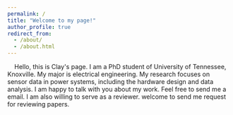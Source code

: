 ```yaml
---
permalink: /
title: "Welcome to my page!"
author_profile: true
redirect_from: 
  - /about/
  - /about.html
---
```


&nbsp;&nbsp;&nbsp;&nbsp;Hello, this is Clay's page. I am a PhD student of University of Tennessee, Knoxville. My major is electrical engineering. My research focuses on sensor data in power systems, including the hardware design and data analysis. I am happy to talk with you about my work. Feel free to send me a email. I am also willing to serve as a reviewer. welcome to send me request for reviewing papers.
